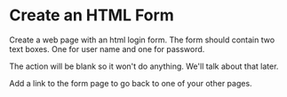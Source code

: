 # Create an HTML Form

Create a web page with an html login form. The form should contain two text boxes. One for user name and one for password.

The action will be blank so it won't do anything. We'll talk about that later.

Add a link to the form page to go back to one of your other pages.

